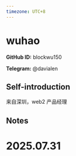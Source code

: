 ```yaml
---
timezone: UTC+8
---
```


# wuhao

**GitHub ID:** blockwu150

**Telegram:** @davialen

## Self-introduction

来自深圳，web2 产品经理

## Notes

<!-- Content_START -->

# 2025.07.31


<!-- Content_END -->

